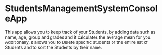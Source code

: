 # StudentsManagementSystemConsoleApp
This app allows you to keep track of your Students, by adding data such as name, age, group and grades and it calculates the average mean for you. Additionally, it allows you to Delete specific students or the entire list of Students and to sort the Students by their name. 

